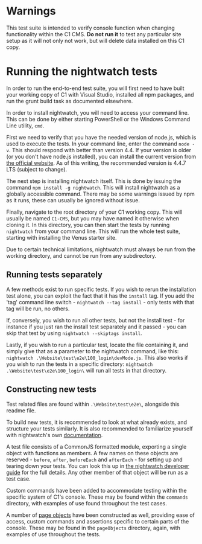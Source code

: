 # Warnings

This test suite is intended to verify console function when changing functionality within the C1 CMS. **Do not run it** to test any particular site setup as it will not only not work, but will delete data installed on this C1 copy.

# Running the nightwatch tests

In order to run the end-to-end test suite, you will first need to have built your working copy of C1 with Visual Studio, installed all npm packages, and run the grunt build task as documented elsewhere.

In order to install nightwatch, you will need to access your command line. This can be done by either starting PowerShell or the Windows Command Line utility, `cmd`.

First we need to verify that you have the needed version of node.js, which is used to execute the tests. In your command line, enter the command `node -v`. This should respond with better than version 4.4. If your version is older (or you don't have node.js installed), you can install the current version from [the official website](https://nodejs.org/en/download/). As of this writing, the recommended version is 4.4.7 LTS (subject to change).

The next step is installing nightwatch itself. This is done by issuing the command `npm install -g nightwatch`. This will install nightwatch as a globally accessible command. There may be some warnings issued by npm as it runs, these can usually be ignored without issue.

Finally, navigate to the root directory of your C1 working copy. This will usually be named `C1-CMS`, but you may have named it otherwise when cloning it. In this directory, you can then start the tests by running `nightwatch` from your command line. This will run the whole test suite, starting with installing the Venus starter site.

Due to certain technical limitations, nightwatch must always be run from the working directory, and cannot be run from any subdirectory.

## Running tests separately

A few methods exist to run specific tests. If you wish to rerun the installation test alone, you can exploit the fact that it has the `install` tag. If you add the 'tag' command line switch - `nightwatch --tag install` - only tests with that tag will be run, no others.

If, conversely, you wish to run all other tests, but not the install test - for instance if you just ran the install test separately and it passed - you can skip that test by using `nightwatch --skiptags install`.

Lastly, if you wish to run a particular test, locate the file containing it, and simply give that as a parameter to the nightwatch command, like this: `nightwatch .\Website\test\e2e\100_login\devMode.js`. This also works if you wish to run the tests in a specific directory: `nightwatch .\Website\test\e2e\100_login\` will run all tests in that directory.

## Constructing new tests

Test related files are found within `.\Website\test\e2e\`, alongside this readme file.

To build new tests, it is recommended to look at what already exists, and structure your tests similarly. It is also recommended to familiarize yourself with nightwatch's own [documentation](http://nightwatchjs.org/guide).

A test file consists of a CommonJS formatted module, exporting a single object with functions as members. A few names on these objects are reserved - `before`, `after`, `beforeEach` and `afterEach` - for setting up and tearing down your tests. You can look this up in [the nightwatch developer guide](http://nightwatchjs.org/guide#using-before-each-and-after-each-hooks) for the full details. Any other member of that object will be run as a test case.

Custom commands have been added to accommodate testing within the specific system of C1's console. These may be found within the `commands` directory, with examples of use found throughout the test cases.

A number of [page objects](http://nightwatchjs.org/guide#page-objects) have been constructed as well, providing ease of access, custom commands and assertions specific to certain parts of the console. These may be found in the `pageObjects` directory, again, with examples of use throughout the tests.
